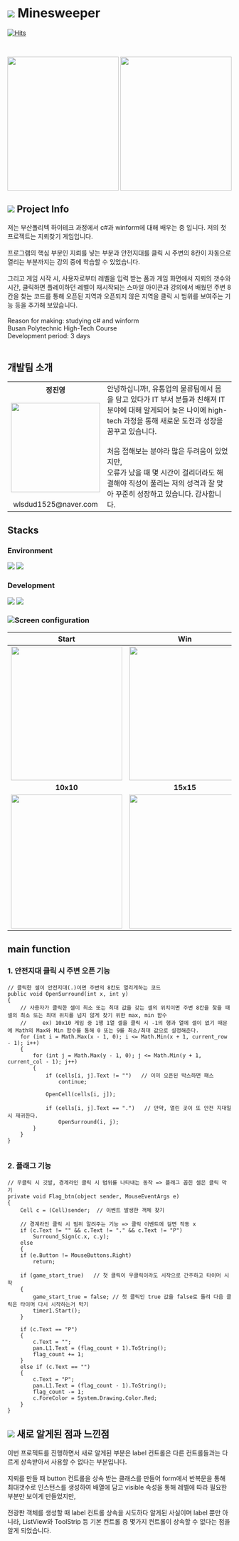 # <img src="https://img.shields.io/badge/-FFFFFF?style=flat-square&logo=duckdb&logoColor=red"/> Minesweeper
   [![Hits](https://hits.seeyoufarm.com/api/count/incr/badge.svg?url=https%3A%2F%2Fgithub.com%2FTakeNewcare&count_bg=%23939DAE&title_bg=%2361ACCD&icon=&icon_color=%23E7E7E7&title=hits&edge_flat=false)](https://hits.seeyoufarm.com)
   
<br>

<p align="center">
   
  <img src ="../main/Image/start.png"  width="250" height="300" align='left'>
  <img src ="../main/Image/win.png"  width="250" height="300">
</p>


## <img src="https://img.shields.io/badge/-FFFFFF?style=flat-square&logo=googledocs&logoColor=black"/> Project Info
저는 부산폴리텍 하이테크 과정에서 c#과 winform에 대해 배우는 중 입니다.
저의 첫 프로젝트는 지뢰찾기 게임입니다.<br><br>
프로그램의 핵심 부분인 지뢰를 넣는 부분과 안전지대를 클릭 시 주변의 8칸이 자동으로 열리는 부분까지는 강의 중에 학습할 수 있었습니다.
<br><br>
그리고 게임 시작 시, 사용자로부터 레벨을 입력 받는 폼과 게임 화면에서 지뢰의 갯수와 시간, 클릭하면 플레이하던 레벨이 재시작되는
스마일 아이콘과 강의에서 배웠던 주변 8칸을 찾는 코드를 통해 오픈된 지역과 오픈되지 않은 지역을 클릭 시
범위를 보여주는 기능 등을 추가해 보았습니다.
<br><br>
Reason for making: studying c# and winform <br>
Busan Polytechnic High-Tech Course <br>
Development period: 3 days <br>
<br>

## 개발팀 소개
<table>
  <tr>
    <th>정진영</th>
    <td  rowspan="3">
    안녕하십니까!, 유통업의 물류팀에서 몸을 담고 있다가 IT 부서 분들과 친해져 IT분야에 대해 알게되어 늦은 나이에
    high-tech 과정을 통해 새로운 도전과 성장을 꿈꾸고 있습니다.
   <br>
   <br>
    처음 접해보는 분야라 많은 두려움이 있었지만,<br> 오류가 났을 때 몇 시간이 걸리더라도 해결해야 직성이 풀리는 저의 성격과 잘 맞아 
    꾸준히 성장하고 있습니다. 감사합니다.
    </td>
  </tr>
  <tr>
    <td> <img src ="../main/Image/me.JPG"  width="200" height="200"></td>
  </tr>
  <tr>
    <td align='center'>wlsdud1525@naver.com</td>
  </tr>
</table>
 
## Stacks
### Environment
<img src="https://img.shields.io/badge/visualstudio-5C2D91?style=flat-square&logo=visualstudio&logoColor=white"/> <img src="https://img.shields.io/badge/github-181717?style=flat-square&logo=github&logoColor=white"/>

### Development
<img src="https://img.shields.io/badge/.NET-512BD4?style=flat-square&logo=.NET&logoColor=white"/> <img src="https://img.shields.io/badge/csharp-512BD4?style=flat-square&logo=csharp&logoColor=white"/> 

### <img src="https://img.shields.io/badge/-FFFFFF?style=flat-square&logo=airplayvideo&logoColor=black"/>Screen configuration
|Start|Win|End|
|:---:|:---:|:---:|
|<img src ="../main/Image/start.png"  width="250" height="300">|<img src ="../main/Image/win.png"  width="250" height="300">|<img src ="../main/Image/end.png"  width="250" height="300">|
|**10x10**|**15x15**|**20x20**|
|<img src ="../main/Image/10x10.png"  width="250" height="300">|<img src ="../main/Image/15x15.png"  width="250" height="300">|<img src ="../main/Image/20x20.png"  width="250" height="300">|

## 

## main function
### 1. 안전지대 클릭 시 주변 오픈 기능
```
// 클릭한 셀이 안전지대(.)이면 주변의 8칸도 열리게하는 코드
public void OpenSurround(int x, int y)
{
    // 사용자가 클릭한 셀이 최소 또는 최대 값을 갖는 셀의 위치이면 주변 8칸을 찾을 때 셀의 최소 또는 최대 위치를 넘지 않게 찾기 위한 max, min 함수
    //     ex) 10x10 게임 중 1행 1열 셀을 클릭 시 -1의 행과 열에 셀이 없기 때문에 Math의 Max와 Min 함수를 통해 0 또는 9를 최소/최대 값으로 설정해준다.
    for (int i = Math.Max(x - 1, 0); i <= Math.Min(x + 1, current_row - 1); i++)
    {
        for (int j = Math.Max(y - 1, 0); j <= Math.Min(y + 1, current_col - 1); j++)
        {
            if (cells[i, j].Text != "")   // 이미 오픈된 박스하면 패스
                continue;

            OpenCell(cells[i, j]);

            if (cells[i, j].Text == ".")   // 만약, 열린 곳이 또 안전 지대일 시 재귀한다.
                OpenSurround(i, j);
        }
    }
}


```

### 2. 플래그 기능
```
// 우클릭 시 깃발, 경계라인 클릭 시 범위를 나타내는 동작 => 플래그 꼽힌 셀은 클릭 막기
private void Flag_btn(object sender, MouseEventArgs e)
{
    Cell c = (Cell)sender;  // 이벤트 발생한 객체 찾기

    // 경계라인 클릭 시 범위 알려주는 기능 => 클릭 이벤트에 걸면 작동 x
    if (c.Text != "" && c.Text != "." && c.Text != "P")
        Surround_Sign(c.x, c.y);
    else
    {
    if (e.Button != MouseButtons.Right)
        return;

    if (game_start_true)   // 첫 클릭이 우클릭이라도 시작으로 간주하고 타이머 시작
    {
        game_start_true = false; // 첫 클릭인 true 값을 false로 돌려 다음 클릭은 타이머 다시 시작하는거 막기
        timer1.Start();
    }

    if (c.Text == "P")
    {
        c.Text = "";
        pan.L1.Text = (flag_count + 1).ToString();
        flag_count += 1;
    }
    else if (c.Text == "")
    {
        c.Text = "P";
        pan.L1.Text = (flag_count - 1).ToString();
        flag_count -= 1;
        c.ForeColor = System.Drawing.Color.Red;
    }
}
```

## <img src="https://img.shields.io/badge/-FFFFFF?style=flat-square&logo=googledocs&logoColor=black"/> 새로 알게된 점과 느낀점
이번 프로젝트를 진행하면서 새로 알게된 부분은 label 컨트롤은 다른 컨트롤들과는 다르게 상속받아서 사용할 수 없다는 부분입니다.
<br><br>
지뢰를 만들 때 button 컨트롤을 상속 받는 클래스를 만들어 form에서 반복문을 통해 최대갯수로 인스턴스를 생성하여 배열에 담고  visible 속성을 통해 레벨에 따라 필요한 부분만 보이게 만들었지만,
<br><br>
전광판 객체를 생성할 때 label 컨트롤 상속을 시도하다 알게된 사실이며 label 뿐만 아니라, ListView와 ToolStrip 등 기본 컨트롤 중 몇가지 컨트롤이 상속할 수 없다는 점을 알게 되었습니다.

<br>

